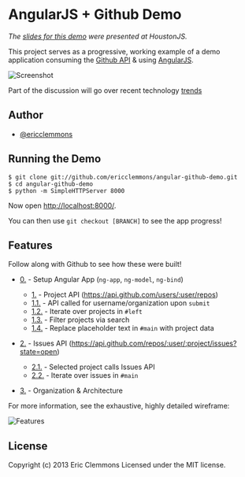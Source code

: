 AngularJS + Github Demo
=======================

*The [slides for this demo][slides] were presented at HoustonJS.*

This project serves as a progressive, working example of a demo
application consuming the [Github API][github] & using [AngularJS][angular].

![Screenshot](https://raw.github.com/ericclemmons/angular-github-demo/master/screenshot.png)

Part of the discussion will go over recent technology [trends](https://raw.github.com/ericclemmons/angular-github-demo/master/trends.html)

Author
------

- [@ericclemmons][twitter]


Running the Demo
----------------

    $ git clone git://github.com/ericclemmons/angular-github-demo.git
    $ cd angular-github-demo
    $ python -m SimpleHTTPServer 8000

Now open [http://localhost:8000/](http://localhost:8000).

You can then use `git checkout [BRANCH]` to see the app progress!


Features
--------

Follow along with Github to see how these were built!

- [0.][0] - Setup Angular App (`ng-app`, `ng-model`, `ng-bind`)
    - [1.][1] - Project API (https://api.github.com/users/:user/repos)
    - [1.1.][1.1] - API called for username/organization upon `submit`
    - [1.2.][1.2] - Iterate over projects in `#left`
    - [1.3.][1.3] - Filter projects via search
    - [1.4.][1.4] - Replace placeholder text in `#main` with project data

- [2.][2] - Issues API (https://api.github.com/repos/:user/:project/issues?state=open)
    - [2.1.][2.1] - Selected project calls Issues API
    - [2.2.][2.2] - Iterate over issues in `#main`

- [3.][3] - Organization & Architecture

For more information, see the exhaustive, highly detailed wireframe:

![Features](https://raw.github.com/ericclemmons/angular-github-demo/master/features.jpg)


License
-------

Copyright (c) 2013 Eric Clemmons Licensed under the MIT license.


[slides]: http://www.slideshare.net/ericclemmons/a-brief-into-to-angularjs
[github]: http://developer.github.com/
[angular]: http://angularjs.org/
[twitter]: https://twitter.com/ericclemmons

[0]: https://github.com/ericclemmons/angular-github-demo/compare/master...0
[1]: https://github.com/ericclemmons/angular-github-demo/compare/1...1.4
[1.1]: https://github.com/ericclemmons/angular-github-demo/compare/1...1.1
[1.2]: https://github.com/ericclemmons/angular-github-demo/compare/1.1...1.2
[1.3]: https://github.com/ericclemmons/angular-github-demo/compare/1.2...1.3
[1.4]: https://github.com/ericclemmons/angular-github-demo/compare/1.3...1.4
[2]: https://github.com/ericclemmons/angular-github-demo/compare/2...2.2
[2.1]: https://github.com/ericclemmons/angular-github-demo/compare/2...2.1
[2.2]: https://github.com/ericclemmons/angular-github-demo/compare/2.1...2.2
[3]: https://github.com/ericclemmons/angular-github-demo/compare/2.2...3
